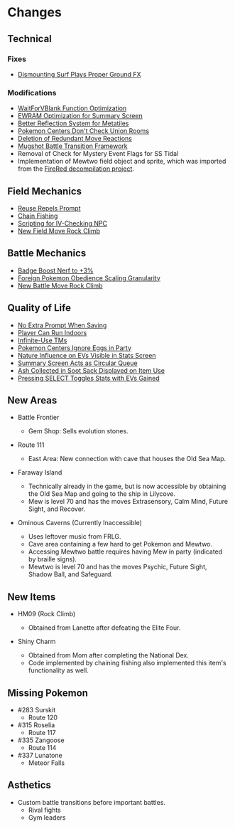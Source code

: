 # Changes

## Technical
### Fixes
- [Dismounting Surf Plays Proper Ground FX](https://github.com/pret/pokeemerald/wiki/Surfing-Dismount-Ground-Effects)

### Modifications
- [WaitForVBlank Function Optimization](https://github.com/pret/pokeemerald/wiki/Improving-the-WaitForVBlank-function)
- [EWRAM Optimization for Summary Screen](https://github.com/pret/pokeemerald/wiki/Make-space-for-EWRAM-Data-for-Summary-screen)
- [Better Reflection System for Metatiles](https://github.com/pret/pokeemerald/wiki/Reflections)
- [Pokemon Centers Don't Check Union Rooms](https://github.com/pret/pokeemerald/wiki/Disabling-Union-Room-check-when-entering-Pok%C3%A9mon-Centers)
- [Deletion of Redundant Move Reactions](https://github.com/pret/pokeemerald/wiki/Remove-the-functionally-redundant-move-grammar-tables)
- [Mugshot Battle Transition Framework](https://www.pokecommunity.com/showpost.php?p=10212533&postcount=161)
- Removal of Check for Mystery Event Flags for SS Tidal
- Implementation of Mewtwo field object and sprite, which was imported from the [FireRed decompilation project](https://github.com/pret/pokefirered).


## Field Mechanics
- [Reuse Repels Prompt](https://github.com/pret/pokeemerald/wiki/Prompt-for-reusing-Repels)
- [Chain Fishing](https://github.com/pret/pokeemerald/wiki/Chain-Fishing)
- [Scripting for IV-Checking NPC](https://www.pokecommunity.com/showpost.php?p=10160888&postcount=71)
- [New Field Move Rock Climb](https://github.com/ghoulslash/pokeemerald/tree/rock-climb)

## Battle Mechanics
- [Badge Boost Nerf to +3%](https://github.com/pret/pokeemerald/wiki/Remove-badge-boosts#1-remove-badge-boosts-from-damage-calculations)
- [Foreign Pokemon Obedience Scaling Granularity](https://github.com/pret/pokeemerald/wiki/Remove-badge-boosts#1-remove-badge-boosts-from-damage-calculations)
- [New Battle Move Rock Climb](https://github.com/ghoulslash/pokeemerald/tree/rock-climb)


## Quality of Life
- [No Extra Prompt When Saving](https://github.com/pret/pokeemerald/wiki/Remove-the-extra-save-confirmation)
- [Player Can Run Indoors](https://github.com/pret/pokeemerald/wiki/Allow-running-indoors)
- [Infinite-Use TMs](https://github.com/pret/pokeemerald/wiki/Infinite-TM-usage)
- [Pokemon Centers Ignore Eggs in Party](https://github.com/pret/pokeemerald/wiki/Pokecenters-Disregard-Eggs)
- [Nature Influence on EVs Visible in Stats Screen](https://github.com/pret/pokeemerald/wiki/Colored-stats-by-nature-in-summary-screen)
- [Summary Screen Acts as Circular Queue](https://www.pokecommunity.com/showpost.php?p=10060875&postcount=27)
- [Ash Collected in Soot Sack Displayed on Item Use](https://www.pokecommunity.com/showpost.php?p=10222284&postcount=178)
- [Pressing SELECT Toggles Stats with EVs Gained](https://www.pokecommunity.com/showpost.php?p=10161688&postcount=77)


## New Areas
- Battle Frontier
    - Gem Shop: Sells evolution stones.

- Route 111
    - East Area: New connection with cave that houses the Old Sea Map.

- Faraway Island
    - Technically already in the game, but is now accessible by obtaining the Old Sea Map and going to the ship in Lilycove.
    - Mew is level 70 and has the moves Extrasensory, Calm Mind, Future Sight, and Recover.

- Ominous Caverns (Currently Inaccessible)
    - Uses leftover music from FRLG.
    - Cave area containing a few hard to get Pokemon and Mewtwo.
    - Accessing Mewtwo battle requires having Mew in party (indicated by braille signs).
    - Mewtwo is level 70 and has the moves Psychic, Future Sight, Shadow Ball, and Safeguard.

## New Items
- HM09 (Rock Climb)
    - Obtained from Lanette after defeating the Elite Four.

- Shiny Charm
    - Obtained from Mom after completing the National Dex.
    - Code implemented by chaining fishing also implemented this item's functionality as well.

## Missing Pokemon
- #283 Surskit
    - Route 120
- #315 Roselia
    - Route 117
- #335 Zangoose
    - Route 114
- #337 Lunatone
    - Meteor Falls

## Asthetics
- Custom battle transitions before important battles.
    - Rival fights
    - Gym leaders